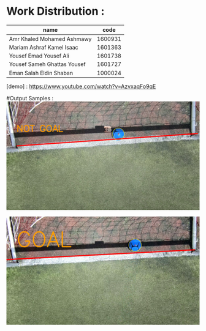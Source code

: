 # Work Distribution :
| name| code|
| ------------- | ------------- |
|Amr Khaled Mohamed Ashmawy | 1600931 |
| Mariam Ashraf Kamel Isaac | 1601363  |
| Yousef Emad Yousef Ali | 1601738 |
| Yousef Sameh Ghattas Yousef | 1601727 |
|Eman Salah Eldin Shaban | 1000024 |


[demo] : https://www.youtube.com/watch?v=AzvxaqFo9qE

#Output Samples :
![](https://github.com/AmrAshmawy2099/Image_processing_Project/blob/main/images/1.png "")

![](https://github.com/AmrAshmawy2099/Image_processing_Project/blob/main/images/2.png)
